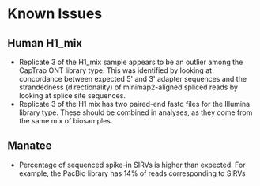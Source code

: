 # Known Issues

## Human H1_mix

* Replicate 3 of the H1_mix sample appears to be an outlier among the CapTrap ONT library type. This was identified by looking at concordance between expected 5' and 3' adapter sequences and the strandedness (directionality) of minimap2-aligned spliced reads by looking at splice site sequences.
* Replicate 3 of the H1 mix has two paired-end fastq files for the Illumina library type. These should be combined in analyses, as they come from the same mix of biosamples.

## Manatee

* Percentage of sequenced spike-in SIRVs is higher than expected. For example, the PacBio library has 14% of reads corresponding to SIRVs
